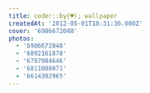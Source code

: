 ```yaml
---
title: coder::by(♥); wallpaper
createdAt: '2012-05-01T18:31:36.000Z'
cover: '6986672048'
photos:
  - '6986672048'
  - '6892161878'
  - '6797984646'
  - '6811088071'
  - '6614302965'
---
```


